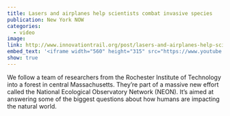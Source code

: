 ```yaml
---
title: Lasers and airplanes help scientists combat invasive species
publication: New York NOW
categories:
  - video
image:
link: http://www.innovationtrail.org/post/lasers-and-airplanes-help-scientists-combat-invasive-species
embed_text: '<iframe width="560" height="315" src="https://www.youtube.com/embed/veB5DTulom0" frameborder="0" allow="accelerometer; autoplay; encrypted-media; gyroscope; picture-in-picture" allowfullscreen></iframe>'
show: true
---
```


We follow a team of researchers from the Rochester Institute of Technology into a forest in central Massachusetts. They’re part of a massive new effort called the National Ecological Observatory Network (NEON). It’s aimed at answering some of the biggest questions about how humans are impacting the natural world.

